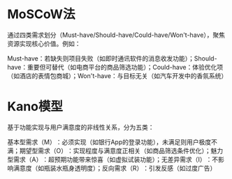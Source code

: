 # MoSCoW法
通过四类需求划分（Must-have/Should-have/Could-have/Won't-have），​聚焦资源实现核心价值。例如：

​Must-have：若缺失则项目失败（如即时通讯软件的消息收发功能）；
​Should-have：重要但可替代（如电商平台的商品筛选功能）；
​Could-have：体验优化项（如酒店的表情包商城）；
​Won't-have：与目标无关（如汽车开发中的香氛系统）
# Kano模型
基于功能实现与用户满意度的非线性关系，分为五类：

​基本型需求（M）​：必须实现（如银行App的登录功能），未满足则用户极度不满；
​期望型需求（O）​：实现程度与满意度正相关（如商品筛选条件优化）；
​魅力型需求（A）​：超预期功能带来惊喜（如虚拟试装功能）；
​无差异需求（I）​：不影响满意度（如瓶装水瓶身透明度）；
​反向需求（R）​：引发反感（如过度广告）